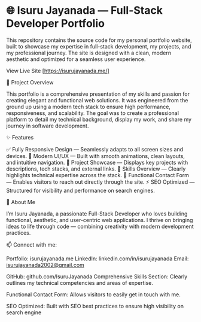 <b><h1>🌐 Isuru Jayanada — Full-Stack Developer Portfolio </h1> </b>

This repository contains the source code for my personal portfolio website, built to showcase my expertise in full-stack development, my projects, and my professional journey. The site is designed with a clean, modern aesthetic and optimized for a seamless user experience.

View Live Site [https://isurujayanada.me/]

🌟 Project Overview

This portfolio is a comprehensive presentation of my skills and passion for creating elegant and functional web solutions. It was engineered from the ground up using a modern tech stack to ensure high performance, responsiveness, and scalability. The goal was to create a professional platform to detail my technical background, display my work, and share my journey in software development.



✨ Features

✅ Fully Responsive Design — Seamlessly adapts to all screen sizes and devices.
🎨 Modern UI/UX — Built with smooth animations, clean layouts, and intuitive navigation.
🧩 Project Showcase — Displays key projects with descriptions, tech stacks, and external links.
💼 Skills Overview — Clearly highlights technical expertise across the stack.
📩 Functional Contact Form — Enables visitors to reach out directly through the site.
⚡ SEO Optimized — Structured for visibility and performance on search engines.

👤 About Me

I’m Isuru Jayanada, a passionate Full-Stack Developer who loves building functional, aesthetic, and user-centric web applications.
I thrive on bringing ideas to life through code — combining creativity with modern development practices.

📫 Connect with me:

Portfolio: isurujayanada.me
LinkedIn: linkedin.com/in/isurujayanada
Email: isurujayanada2002@gmail.com

GitHub: github.com/IsuruJayanada
Comprehensive Skills Section: Clearly outlines my technical competencies and areas of expertise.

Functional Contact Form: Allows visitors to easily get in touch with me.

SEO Optimized: Built with SEO best practices to ensure high visibility on search engine
